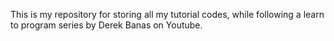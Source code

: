 This is my repository for storing all my tutorial codes, while following a learn to program series by Derek Banas on Youtube.
 
